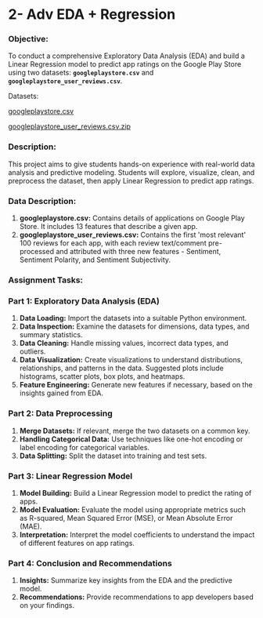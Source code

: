 # 2- Adv EDA + Regression

### **Objective:**

To conduct a comprehensive Exploratory Data Analysis (EDA) and build a Linear Regression model to predict app ratings on the Google Play Store using two datasets: **`googleplaystore.csv`** and **`googleplaystore_user_reviews.csv`**.

Datasets:

[googleplaystore.csv](https://prod-files-secure.s3.us-west-2.amazonaws.com/44ee5b1d-d0f5-44d4-ae46-d022b154b5ee/4c6f307e-9b5b-4543-a34e-1abb92207e87/googleplaystore.csv)

[googleplaystore_user_reviews.csv.zip](https://prod-files-secure.s3.us-west-2.amazonaws.com/44ee5b1d-d0f5-44d4-ae46-d022b154b5ee/108c465d-b82f-4136-acbe-c7cc52e2c889/googleplaystore_user_reviews.csv.zip)

### **Description:**

This project aims to give students hands-on experience with real-world data analysis and predictive modeling. Students will explore, visualize, clean, and preprocess the dataset, then apply Linear Regression to predict app ratings.

### **Data Description:**

1. **googleplaystore.csv:** Contains details of applications on Google Play Store. It includes 13 features that describe a given app.
2. **googleplaystore_user_reviews.csv:** Contains the first 'most relevant' 100 reviews for each app, with each review text/comment pre-processed and attributed with three new features - Sentiment, Sentiment Polarity, and Sentiment Subjectivity.

### **Assignment Tasks:**

### Part 1: Exploratory Data Analysis (EDA)

1. **Data Loading:** Import the datasets into a suitable Python environment.
2. **Data Inspection:** Examine the datasets for dimensions, data types, and summary statistics.
3. **Data Cleaning:** Handle missing values, incorrect data types, and outliers.
4. **Data Visualization:** Create visualizations to understand distributions, relationships, and patterns in the data. Suggested plots include histograms, scatter plots, box plots, and heatmaps.
5. **Feature Engineering:** Generate new features if necessary, based on the insights gained from EDA.

### Part 2: Data Preprocessing

1. **Merge Datasets:** If relevant, merge the two datasets on a common key.
2. **Handling Categorical Data:** Use techniques like one-hot encoding or label encoding for categorical variables.
3. **Data Splitting:** Split the dataset into training and test sets.

### Part 3: Linear Regression Model

1. **Model Building:** Build a Linear Regression model to predict the rating of apps.
2. **Model Evaluation:** Evaluate the model using appropriate metrics such as R-squared, Mean Squared Error (MSE), or Mean Absolute Error (MAE).
3. **Interpretation:** Interpret the model coefficients to understand the impact of different features on app ratings.

### Part 4: Conclusion and Recommendations

1. **Insights:** Summarize key insights from the EDA and the predictive model.
2. **Recommendations:** Provide recommendations to app developers based on your findings.

